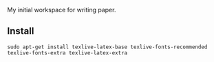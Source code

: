 
My initial workspace for writing paper.

## Install

`sudo apt-get install texlive-latex-base texlive-fonts-recommended texlive-fonts-extra texlive-latex-extra`
